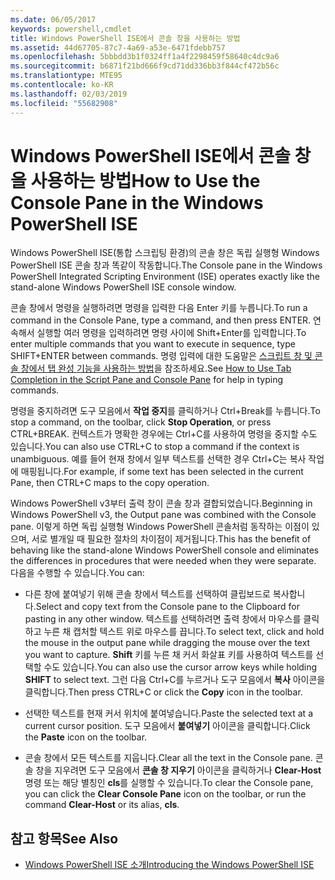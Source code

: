 ```yaml
---
ms.date: 06/05/2017
keywords: powershell,cmdlet
title: Windows PowerShell ISE에서 콘솔 창을 사용하는 방법
ms.assetid: 44d67705-87c7-4a69-a53e-6471fdebb757
ms.openlocfilehash: 5bbbdd3b1f0324ff1a4f2298459f58640c4dc9a6
ms.sourcegitcommit: b6871f21bd666f9cd71dd336bb3f844cf472b56c
ms.translationtype: MTE95
ms.contentlocale: ko-KR
ms.lasthandoff: 02/03/2019
ms.locfileid: "55682908"
---
```

# <a name="how-to-use-the-console-pane-in-the-windows-powershell-ise"></a><span data-ttu-id="3edd6-103">Windows PowerShell ISE에서 콘솔 창을 사용하는 방법</span><span class="sxs-lookup"><span data-stu-id="3edd6-103">How to Use the Console Pane in the Windows PowerShell ISE</span></span>

<span data-ttu-id="3edd6-104">Windows PowerShell ISE(통합 스크립팅 환경)의 콘솔 창은 독립 실행형 Windows PowerShell ISE 콘솔 창과 똑같이 작동합니다.</span><span class="sxs-lookup"><span data-stu-id="3edd6-104">The Console pane in the Windows PowerShell Integrated Scripting Environment (ISE) operates exactly like the stand-alone Windows PowerShell ISE console window.</span></span>

<span data-ttu-id="3edd6-105">콘솔 창에서 명령을 실행하려면 명령을 입력한 다음 Enter 키를 누릅니다.</span><span class="sxs-lookup"><span data-stu-id="3edd6-105">To run a command in the Console Pane, type a command, and then press ENTER.</span></span> <span data-ttu-id="3edd6-106">연속해서 실행할 여러 명령을 입력하려면 명령 사이에 Shift+Enter를 입력합니다.</span><span class="sxs-lookup"><span data-stu-id="3edd6-106">To enter multiple commands that you want to execute in sequence, type SHIFT+ENTER between commands.</span></span> <span data-ttu-id="3edd6-107">명령 입력에 대한 도움말은 [스크립트 창 및 콘솔 창에서 탭 완성 기능을 사용하는 방법](How-to-Use-Tab-Completion-in-the-Script-Pane-and-Console-Pane.md)을 참조하세요.</span><span class="sxs-lookup"><span data-stu-id="3edd6-107">See [How to Use Tab Completion in the Script Pane and Console Pane](How-to-Use-Tab-Completion-in-the-Script-Pane-and-Console-Pane.md) for help in typing commands.</span></span>

<span data-ttu-id="3edd6-108">명령을 중지하려면 도구 모음에서 **작업 중지**를 클릭하거나 Ctrl+Break를 누릅니다.</span><span class="sxs-lookup"><span data-stu-id="3edd6-108">To stop a command, on the toolbar, click **Stop Operation**, or press CTRL+BREAK.</span></span> <span data-ttu-id="3edd6-109">컨텍스트가 명확한 경우에는 Ctrl+C를 사용하여 명령을 중지할 수도 있습니다.</span><span class="sxs-lookup"><span data-stu-id="3edd6-109">You can also use CTRL+C to stop a command if the context is unambiguous.</span></span> <span data-ttu-id="3edd6-110">예를 들어 현재 창에서 일부 텍스트를 선택한 경우 Ctrl+C는 복사 작업에 매핑됩니다.</span><span class="sxs-lookup"><span data-stu-id="3edd6-110">For example, if some text has been selected in the current Pane, then CTRL+C maps to the copy operation.</span></span>

<span data-ttu-id="3edd6-111">Windows PowerShell v3부터 출력 창이 콘솔 창과 결합되었습니다.</span><span class="sxs-lookup"><span data-stu-id="3edd6-111">Beginning in Windows PowerShell v3, the Output pane was combined with the Console pane.</span></span> <span data-ttu-id="3edd6-112">이렇게 하면 독립 실행형 Windows PowerShell 콘솔처럼 동작하는 이점이 있으며, 서로 별개일 때 필요한 절차의 차이점이 제거됩니다.</span><span class="sxs-lookup"><span data-stu-id="3edd6-112">This has the benefit of behaving like the stand-alone Windows PowerShell console and eliminates the differences in procedures that were needed when they were separate.</span></span> <span data-ttu-id="3edd6-113">다음을 수행할 수 있습니다.</span><span class="sxs-lookup"><span data-stu-id="3edd6-113">You can:</span></span>

- <span data-ttu-id="3edd6-114">다른 창에 붙여넣기 위해 콘솔 창에서 텍스트를 선택하여 클립보드로 복사합니다.</span><span class="sxs-lookup"><span data-stu-id="3edd6-114">Select and copy text from the Console pane to the Clipboard for pasting in any other window.</span></span> <span data-ttu-id="3edd6-115">텍스트를 선택하려면 출력 창에서 마우스를 클릭하고 누른 채 캡처할 텍스트 위로 마우스를 끕니다.</span><span class="sxs-lookup"><span data-stu-id="3edd6-115">To select text, click and hold the mouse in the output pane while dragging the mouse over the text you want to capture.</span></span> <span data-ttu-id="3edd6-116">**Shift** 키를 누른 채 커서 화살표 키를 사용하여 텍스트를 선택할 수도 있습니다.</span><span class="sxs-lookup"><span data-stu-id="3edd6-116">You can also use the cursor arrow keys while holding **SHIFT** to select text.</span></span> <span data-ttu-id="3edd6-117">그런 다음 Ctrl+C를 누르거나 도구 모음에서 **복사** 아이콘을 클릭합니다.</span><span class="sxs-lookup"><span data-stu-id="3edd6-117">Then press CTRL+C or click the **Copy** icon in the toolbar.</span></span>

- <span data-ttu-id="3edd6-118">선택한 텍스트를 현재 커서 위치에 붙여넣습니다.</span><span class="sxs-lookup"><span data-stu-id="3edd6-118">Paste the selected text at a current cursor position.</span></span> <span data-ttu-id="3edd6-119">도구 모음에서 **붙여넣기** 아이콘을 클릭합니다.</span><span class="sxs-lookup"><span data-stu-id="3edd6-119">Click the **Paste** icon on the toolbar.</span></span>

- <span data-ttu-id="3edd6-120">콘솔 창에서 모든 텍스트를 지웁니다.</span><span class="sxs-lookup"><span data-stu-id="3edd6-120">Clear all the text in the Console pane.</span></span> <span data-ttu-id="3edd6-121">콘솔 창을 지우려면 도구 모음에서 **콘솔 창 지우기** 아이콘을 클릭하거나 **Clear-Host** 명령 또는 해당 별칭인 **cls**를 실행할 수 있습니다.</span><span class="sxs-lookup"><span data-stu-id="3edd6-121">To clear the Console pane, you can click the **Clear Console Pane** icon on the toolbar, or run the command **Clear-Host** or its alias, **cls**.</span></span>

## <a name="see-also"></a><span data-ttu-id="3edd6-122">참고 항목</span><span class="sxs-lookup"><span data-stu-id="3edd6-122">See Also</span></span>

- [<span data-ttu-id="3edd6-123">Windows PowerShell ISE 소개</span><span class="sxs-lookup"><span data-stu-id="3edd6-123">Introducing the Windows PowerShell ISE</span></span>](Introducing-the-Windows-PowerShell-ISE.md)